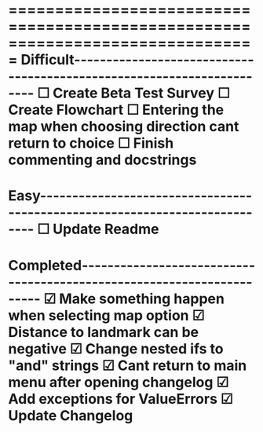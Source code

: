 ===============================================================================
Difficult----------------------------------------------------------------------
☐ Create Beta Test Survey
☐ Create Flowchart
☐ Entering the map when choosing direction cant return to choice
☐ Finish commenting and docstrings
===============================================================================
Easy---------------------------------------------------------------------------
☐ Update Readme
===============================================================================
Completed----------------------------------------------------------------------
☑ Make something happen when selecting map option
☑ Distance to landmark can be negative
☑ Change nested ifs to "and" strings
☑ Cant return to main menu after opening changelog
☑ Add exceptions for ValueErrors
☑ Update Changelog
===============================================================================
